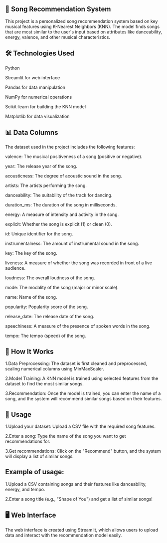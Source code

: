 ## 🎵 Song Recommendation System
This project is a personalized song recommendation system based on key musical features using K-Nearest Neighbors (KNN). The model finds songs that are most similar to the user's input based on attributes like danceability, energy, valence, and other musical characteristics.

## 🛠️ Technologies Used

Python 

Streamlit for web interface

Pandas for data manipulation

NumPy for numerical operations

Scikit-learn for building the KNN model

Matplotlib for data visualization

## 📊 Data Columns
The dataset used in the project includes the following features:

valence: The musical positiveness of a song (positive or negative).

year: The release year of the song.

acousticness: The degree of acoustic sound in the song.

artists: The artists performing the song.

danceability: The suitability of the track for dancing.

duration_ms: The duration of the song in milliseconds.

energy: A measure of intensity and activity in the song.

explicit: Whether the song is explicit (1) or clean (0).

id: Unique identifier for the song.

instrumentalness: The amount of instrumental sound in the song.

key: The key of the song.

liveness: A measure of whether the song was recorded in front of a live audience.

loudness: The overall loudness of the song.

mode: The modality of the song (major or minor scale).

name: Name of the song.

popularity: Popularity score of the song.

release_date: The release date of the song.

speechiness: A measure of the presence of spoken words in the song.

tempo: The tempo (speed) of the song.

## 📝 How It Works
1.Data Preprocessing: The dataset is first cleaned and preprocessed, scaling numerical columns using MinMaxScaler.

2.Model Training: A KNN model is trained using selected features from the dataset to find the most similar songs.

3.Recommendation: Once the model is trained, you can enter the name of a song, and the system will recommend similar songs based on their features.
## 🔧 Usage

1.Upload your dataset: Upload a CSV file with the required song features.

2.Enter a song: Type the name of the song you want to get recommendations for.

3.Get recommendations: Click on the "Recommend" button, and the system will display a list of similar songs.

## Example of usage:

1.Upload a CSV containing songs and their features like danceability, energy, and tempo.

2.Enter a song title (e.g., "Shape of You") and get a list of similar songs!

## 🖥️ Web Interface
The web interface is created using Streamlit, which allows users to upload data and interact with the recommendation model easily.


